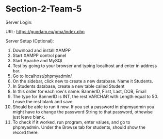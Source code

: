 # Section-2-Team-5

Server Login:

URL: https://gundam.eu/pma/index.php

Server Setup (Optional):

1. Download and install XAMPP
2. Start XAMPP control panel
3. Start Apache and MySQL
4. Test by going to your browser and typing localhost and enter in address bar.
5. Go to localhost/phpmyadmin/
6. On the sidebar, click new to create a new database. Name it Students.
7. In Students database, create a new table called Student
8. In this order for each row's name: BannerID, First, Last, DOB, Email
9. The type for BannerID is INT, the rest VARCHAR with Length equal to 50. Leave the rest blank and save.
6. Should be able to run it now. If you set a password in phpmyadmin you might have to change the password String to that password, othewise just leave blank. 
7. To check if it worked, run program, enter values, and go to phpmyadmin. Under the Browse tab for students, should show the record there.
